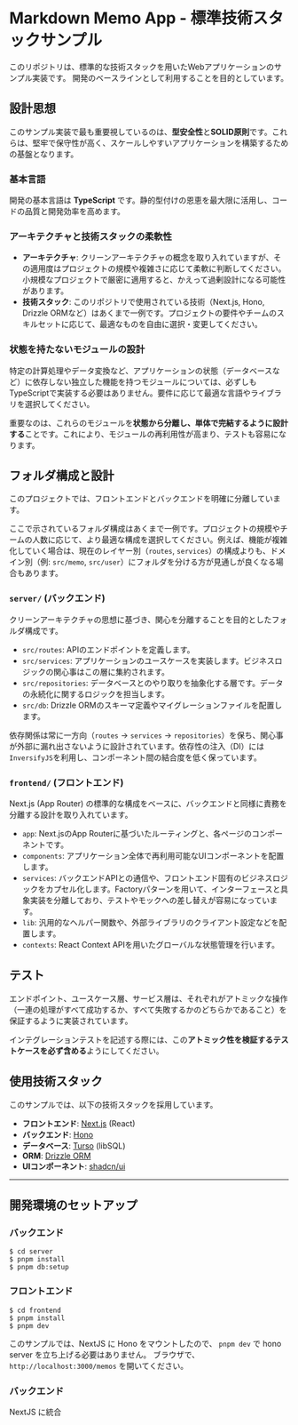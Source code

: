 
# Markdown Memo App - 標準技術スタックサンプル

このリポジトリは、標準的な技術スタックを用いたWebアプリケーションのサンプル実装です。
開発のベースラインとして利用することを目的としています。

## 設計思想

このサンプル実装で最も重要視しているのは、**型安全性**と**SOLID原則**です。これらは、堅牢で保守性が高く、スケールしやすいアプリケーションを構築するための基盤となります。

### 基本言語

開発の基本言語は **TypeScript** です。静的型付けの恩恵を最大限に活用し、コードの品質と開発効率を高めます。

### アーキテクチャと技術スタックの柔軟性

- **アーキテクチャ**: クリーンアーキテクチャの概念を取り入れていますが、その適用度はプロジェクトの規模や複雑さに応じて柔軟に判断してください。小規模なプロジェクトで厳密に適用すると、かえって過剰設計になる可能性があります。
- **技術スタック**: このリポジトリで使用されている技術（Next.js, Hono, Drizzle ORMなど）はあくまで一例です。プロジェクトの要件やチームのスキルセットに応じて、最適なものを自由に選択・変更してください。

### 状態を持たないモジュールの設計

特定の計算処理やデータ変換など、アプリケーションの状態（データベースなど）に依存しない独立した機能を持つモジュールについては、必ずしもTypeScriptで実装する必要はありません。要件に応じて最適な言語やライブラリを選択してください。

重要なのは、これらのモジュールを**状態から分離し、単体で完結するように設計する**ことです。これにより、モジュールの再利用性が高まり、テストも容易になります。

## フォルダ構成と設計

このプロジェクトでは、フロントエンドとバックエンドを明確に分離しています。

ここで示されているフォルダ構成はあくまで一例です。プロジェクトの規模やチームの人数に応じて、より最適な構成を選択してください。例えば、機能が複雑化していく場合は、現在のレイヤー別（`routes`, `services`）の構成よりも、ドメイン別（例: `src/memo`, `src/user`）にフォルダを分ける方が見通しが良くなる場合もあります。

### `server/` (バックエンド)

クリーンアーキテクチャの思想に基づき、関心を分離することを目的としたフォルダ構成です。

- `src/routes`: APIのエンドポイントを定義します。
- `src/services`: アプリケーションのユースケースを実装します。ビジネスロジックの関心事はこの層に集約されます。
- `src/repositories`: データベースとのやり取りを抽象化する層です。データの永続化に関するロジックを担当します。
- `src/db`: Drizzle ORMのスキーマ定義やマイグレーションファイルを配置します。

依存関係は常に一方向（`routes` → `services` → `repositories`）を保ち、関心事が外部に漏れ出さないように設計されています。依存性の注入（DI）には`InversifyJS`を利用し、コンポーネント間の結合度を低く保っています。

### `frontend/` (フロントエンド)

Next.js (App Router) の標準的な構成をベースに、バックエンドと同様に責務を分離する設計を取り入れています。

- `app`: Next.jsのApp Routerに基づいたルーティングと、各ページのコンポーネントです。
- `components`: アプリケーション全体で再利用可能なUIコンポーネントを配置します。
- `services`: バックエンドAPIとの通信や、フロントエンド固有のビジネスロジックをカプセル化します。Factoryパターンを用いて、インターフェースと具象実装を分離しており、テストやモックへの差し替えが容易になっています。
- `lib`: 汎用的なヘルパー関数や、外部ライブラリのクライアント設定などを配置します。
- `contexts`: React Context APIを用いたグローバルな状態管理を行います。

## テスト

エンドポイント、ユースケース層、サービス層は、それぞれがアトミックな操作（一連の処理がすべて成功するか、すべて失敗するかのどちらかであること）を保証するように実装されています。

インテグレーションテストを記述する際には、この**アトミック性を検証するテストケースを必ず含める**ようにしてください。

## 使用技術スタック

このサンプルでは、以下の技術スタックを採用しています。

- **フロントエンド**: [Next.js](https://nextjs.org/) (React)
- **バックエンド**: [Hono](https://hono.dev/)
- **データベース**: [Turso](https://turso.tech/) (libSQL)
- **ORM**: [Drizzle ORM](https://orm.drizzle.team/)
- **UIコンポーネント**: [shadcn/ui](https://ui.shadcn.com/)

---

## 開発環境のセットアップ

### バックエンド

```shell
$ cd server
$ pnpm install
$ pnpm db:setup
```

### フロントエンド

```shell
$ cd frontend
$ pnpm install
$ pnpm dev
```

このサンプルでは、NextJS に Hono をマウントしたので、 `pnpm dev` で hono server を立ち上げる必要はありません。
ブラウザで、`http://localhost:3000/memos` を開いてください。

### バックエンド

NextJS に統合